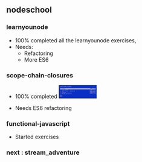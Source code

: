 ## nodeschool

### learnyounode

- 100% completed all the learnyounode exercises,
- Needs:
    - Refactoring
    - More ES6
  
### scope-chain-closures

- 100% completed
    <img src="scope-chains-closures/sccjs.png" alt="scope-chain-closures" style="width: 100px;"/>
  
- Needs ES6 refactoring

### functional-javascript

- Started exercises

### next : stream_adventure




